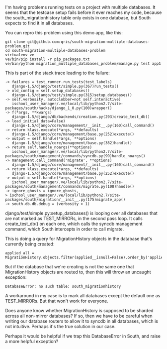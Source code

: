 I'm having problems running tests on a project with multiple databases. It 
seems that the testcase setup fails before it ever reaches my code, 
because the south_migrationhistory table only exists in one database, but 
South expects to find it in all databases. 

You can repro this problem using this demo app, like this:

	git clone git@github.com:qris/south-migration-multiple-databases-problem.git
	cd south-migration-multiple-databases-problem
	virtualenv ve
	ve/bin/pip install -r pip_packages.txt
	ve/bin/python migration_multiple_databases_problem/manage.py test app1

This is part of the stack trace leading to the failure: 

	-> failures = test_runner.run_tests(test_labels) 
	   django-1.5/django/test/simple.py(367)run_tests() 
	-> old_config = self.setup_databases() 
	   django-1.5/django/test/simple.py(315)setup_databases() 
	-> self.verbosity, autoclobber=not self.interactive) 
	   ischool_user_manager/.ve/local/lib/python2.7/site-packages/south/hacks/django_1_0.py(100)wrapper() 
	-> f(*args, **kwargs) 
	   django-1.5/django/db/backends/creation.py(293)create_test_db() 
	-> load_initial_data=False) 
	   django-1.5/django/core/management/__init__.py(160)call_command() 
	-> return klass.execute(*args, **defaults) 
	   django-1.5/django/core/management/base.py(252)execute() 
	-> output = self.handle(*args, **options) 
	   django-1.5/django/core/management/base.py(382)handle() 
	-> return self.handle_noargs(**options) 
	   ischool_user_manager/.ve/local/lib/python2.7/site-packages/south/management/commands/syncdb.py(99)handle_noargs() 
	-> management.call_command('migrate', **options) 
	   django-1.5/django/core/management/__init__.py(160)call_command() 
	-> return klass.execute(*args, **defaults) 
	   django-1.5/django/core/management/base.py(252)execute() 
	-> output = self.handle(*args, **options) 
	   ischool_user_manager/.ve/local/lib/python2.7/site-packages/south/management/commands/migrate.py(108)handle() 
	-> ignore_ghosts = ignore_ghosts, 
	> ischool_user_manager/.ve/local/lib/python2.7/site-packages/south/migration/__init__.py(175)migrate_app() 
	-> south.db.db.debug = (verbosity > 1) 

django/test/simple.py:setup_databases() is looping over all databases that 
are not marked as TEST_MIRRORs, in the second pass loop. It calls 
create_test_db() on each one, which calls the syncdb management command, 
which South intercepts in order to call migrate. 

This is doing a query for MigrationHistory objects in the database that's 
currently being created: 

	applied_all = MigrationHistory.objects.filter(applied__isnull=False).order_by('applied').using(database) 

But if the database that we're creating is not the same one that 
MigrationHistory objects are routed to, then this will throw an uncaught 
exception: 

	DatabaseError: no such table: south_migrationhistory 

A workaround in my case is to mark all databases except the default one as 
TEST_MIRRORs. But that won't work for everyone. 

Does anyone know whether MigrationHistory is supposed to be sharded across 
all non-mirror databases? If so, then we have to be careful when writing 
our database routers to allow it to syncdb in all databases, which is not 
intuitive. Perhaps it's the true solution in our case. 

Perhaps it would be helpful if we trap this DatabaseError in South, and 
raise a more helpful exception? 
